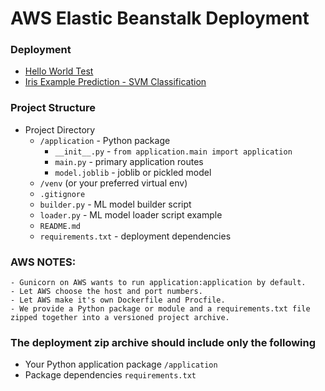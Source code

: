 # AWS Elastic Beanstalk Deployment

### Deployment
- [Hello World Test](http://brokentestingserver-env.eba-dqb8pfdx.us-east-1.elasticbeanstalk.com/)
- [Iris Example Prediction - SVM Classification](http://brokentestingserver-env.eba-dqb8pfdx.us-east-1.elasticbeanstalk.com/predict?sepal_length=5.7&sepal_width=2.8&petal_length=4.5&petal_width=1.3)


### Project Structure
- Project Directory
    - `/application` - Python package
        - `__init__.py` - `from application.main import application`
        - `main.py` - primary application routes
        - `model.joblib` - joblib or pickled model
    - `/venv` (or your preferred virtual env)
    - `.gitignore`
    - `builder.py` - ML model builder script
    - `loader.py` - ML model loader script example
    - `README.md`
    - `requirements.txt` - deployment dependencies


### AWS NOTES:
    - Gunicorn on AWS wants to run application:application by default.
    - Let AWS choose the host and port numbers.
    - Let AWS make it's own Dockerfile and Procfile.
    - We provide a Python package or module and a requirements.txt file zipped together into a versioned project archive.


### The deployment zip archive should include only the following
- Your Python application package `/application`
- Package dependencies `requirements.txt`
